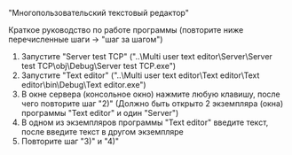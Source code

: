 "Многопользовательский текстовый редактор"

Краткое руководство по работе программы (повторите ниже перечисленные шаги -> "шаг за шагом")

1) Запустите "Server test TCP" ("..\Multi user text editor\Server\Server test TCP\obj\Debug\Server test TCP.exe")
2) Запустите "Text editor" ("..\Multi user text editor\Text editor\Text editor\bin\Debug\Text editor.exe")
3) В окне сервера (консольное окно) нажмите любую клавишу, после чего повторите шаг "2)" (Должно быть открыто 2 экземпляра (окна) программы "Text editor" и один "Server")
4) В одном из экземпляров программы "Text editor" введите текст, после введите текст в другом экземпляре
5) Повторите шаг "3)" и "4)"